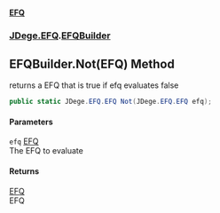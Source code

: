 #### [EFQ](index 'index')
### [JDege.EFQ](JDege_EFQ 'JDege.EFQ').[EFQBuilder](EFQBuilder 'JDege.EFQ.EFQBuilder')
## EFQBuilder.Not(EFQ) Method
returns a EFQ that is true if efq evaluates false  
```csharp
public static JDege.EFQ.EFQ Not(JDege.EFQ.EFQ efq);
```
#### Parameters
<a name='JDege_EFQ_EFQBuilder_Not(JDege_EFQ_EFQ)_efq'></a>
`efq` [EFQ](EFQ 'JDege.EFQ.EFQ')  
The EFQ to evaluate
  
#### Returns
[EFQ](EFQ 'JDege.EFQ.EFQ')  
EFQ
